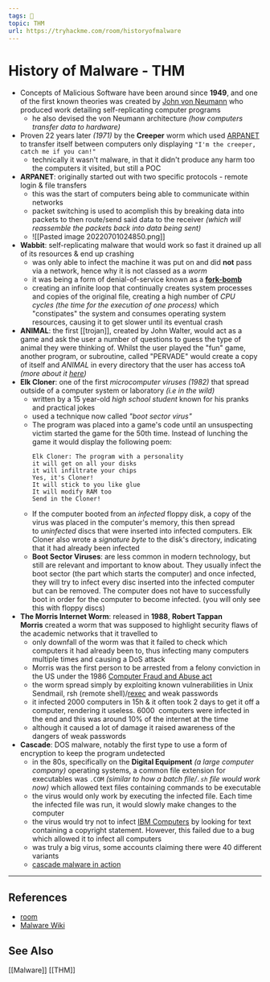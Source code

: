 ```yaml
---
tags: 🥷
topic: THM
url: https://tryhackme.com/room/historyofmalware
---
```


# History of Malware - THM

- Concepts of Malicious Software have been around since **1949**, and one of the first known theories was created by [John von Neumann](https://en.wikipedia.org/wiki/Von_Neumann_architecture) who produced work detailing self-replicating computer programs
	- he also devised the von Neumann architecture *(how computers transfer data to hardware)*
- Proven 22 years later *(1971)* by the **Creeper** worm which used [ARPANET]() to transfer itself between computers only displaying `"I'm the creeper, catch me if you can!"`
	- technically it wasn't malware, in that it didn't produce any harm too the computers it visited, but still a POC
- **ARPANET**: originally started out with two specific protocols - remote login & file transfers
	- this was the start of computers being able to communicate within networks
	- packet switching is used to acomplish this by breaking data into packets to then route/send said data to the receiver *(which will reassemble the packets back into data being sent)*
	- ![[Pasted image 20220701024850.png]]
- **Wabbit**: self-replicating malware that would work so fast it drained up all of its resources & end up crashing
	- was only able to infect the machine it was put on and did **not** pass via a network, hence why it is not classed as a _worm_
	- it was being a form of denial-of-service known as a [**fork-bomb**](https://en.wikipedia.org/wiki/Fork_bomb)
	- creating an infinite loop that continually creates system processes and copies of the original file, creating a high number of _CPU cycles_ *(the time for the execution of one process)* which "constipates" the system and consumes operating system resources, causing it to get slower until its eventual crash
- **ANIMAL**: the first [[trojan]], created by John Walter, would act as a game and ask the user a number of questions to guess the type of animal they were thinking of. Whilst the user played the "fun" game, another program, or subroutine, called "PERVADE" would create a copy of itself and _ANIMAL_ in every directory that the user has access toA *(more about it [here](https://www.fourmilab.ch/documents/univac/animal.html))*
- **Elk Cloner**: one of the first _microcomputer viruses_ *(1982)* that spread outside of a computer system or laboratory *(i.e in the wild)*
	- written by a 15 year-old _high school student_ known for his pranks and practical jokes
	- used a technique now called _"boot sector virus"_
	- The program was placed into a game's code until an unsuspecting victim started the game for the 50th time. Instead of lunching the game it would display the following poem:
		```
		Elk Cloner: The program with a personality  
		it will get on all your disks  
		it will infiltrate your chips  
		Yes, it's Cloner!  
		It will stick to you like glue  
		It will modify RAM too  
		Send in the Cloner!  
		```
	- If the computer booted from an _infected_ floppy disk, a copy of the virus was placed in the computer's memory, this then spread to _uninfected_ discs that were inserted into infected computers. Elk Cloner also wrote a _signature byte_ to the disk's directory, indicating that it had already been infected
	- **Boot Sector Viruses**: are less common in modern technology, but still are relevant and important to know about. They usually infect the boot sector (the part which starts the computer) and once infected, they will try to infect every disc inserted into the infected computer but can be removed. The computer does not have to successfully boot in order for the computer to become infected. (you will only see this with floppy discs)
- **The Morris Internet Worm**: released in **1988**, **Robert Tappan Morris** created a worm that was supposed to highlight security flaws of the academic networks that it travelled to
	- only downfall of the worm was that it failed to check which computers it had already been to, thus infecting many computers multiple times and causing a DoS attack
	- Morris was the first person to be arrested from a felony conviction in the US under the 1986 [Computer Fraud and Abuse act](https://en.wikipedia.org/wiki/Data_Protection_Act_2018)
	- the worm spread simply by exploiting known vulnerabilities in Unix Sendmail, rsh (remote shell)/[rexec](https://en.wikipedia.org/wiki/Berkeley_r-commands) and weak passwords
	- it infected 2000 computers in 15h & it often took 2 days to get it off a computer, rendering it useless. 6000  computers were infected in the end and this was around 10% of the internet at the time
	- although it caused a lot of damage it raised awareness of the dangers of weak passwords
- **Cascade**: DOS malware, notably the first type to use a form of encryption to keep the program undetected
	- in the 80s, specifically on the **Digital Equipment** *(a large computer company)* operating systems, a common file extension for executables was `.COM` *(similar to how a batch file/`.sh` file would work now)* which allowed text files containing commands to be executable
	- the virus would only work by executing the infected file. Each time the infected file was run, it would slowly make changes to the computer
	- the virus would try not to infect [IBM Computers](https://www.ibm.com/uk-en) by looking for text containing a copyright statement. However, this failed due to a bug which allowed it to infect all computers
	- was truly a big virus, some accounts claiming there were 40 different variants
	- [cascade malware in action](https://www.youtube.com/watch?v=z7g-v3d7-Gk)

---

## References
- [room](https://tryhackme.com/room/historyofmalware)
- [Malware Wiki](https://malwiki.org/index.php?title=Main_Page)

## See Also
[[Malware]]
[[THM]]
